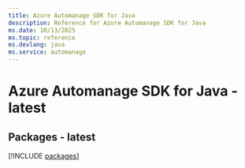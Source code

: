 ```yaml
---
title: Azure Automanage SDK for Java
description: Reference for Azure Automanage SDK for Java
ms.date: 10/13/2025
ms.topic: reference
ms.devlang: java
ms.service: automanage
---
```

# Azure Automanage SDK for Java - latest
## Packages - latest
[!INCLUDE [packages](automanage-index.md)]